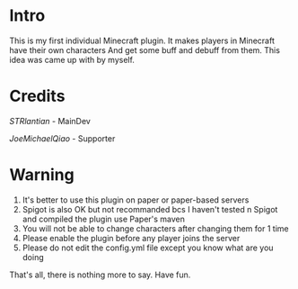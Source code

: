 # Intro
This is my first individual Minecraft plugin.
It makes players in Minecraft have their own characters
And get some buff and debuff from them.
This idea was came up with by myself.

# Credits
*STRlantian* - MainDev

*JoeMichaelQiao* - Supporter

# Warning
1. It's better to use this plugin on paper or paper-based servers
2. Spigot is also OK but not recommanded bcs I haven't tested n Spigot and compiled the plugin use Paper's maven
3. You will not be able to change characters after changing them for 1 time
4. Please enable the plugin before any player joins the server
5. Please do not edit the config.yml file except you know what are you doing

That's all,
there is nothing more to say.
Have fun.



